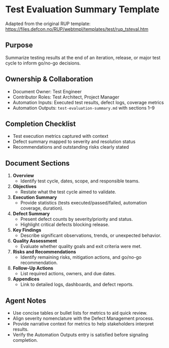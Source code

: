 # Test Evaluation Summary Template

Adapted from the original RUP template: <https://files.defcon.no/RUP/webtmpl/templates/test/rup_tsteval.htm>

## Purpose

Summarize testing results at the end of an iteration, release, or major test cycle to inform go/no-go decisions.

## Ownership & Collaboration

- Document Owner: Test Engineer
- Contributor Roles: Test Architect, Project Manager
- Automation Inputs: Executed test results, defect logs, coverage metrics
- Automation Outputs: `test-evaluation-summary.md` with sections 1–9


## Completion Checklist

- Test execution metrics captured with context
- Defect summary mapped to severity and resolution status
- Recommendations and outstanding risks clearly stated


## Document Sections

1. **Overview**
   - Identify test cycle, dates, scope, and responsible teams.
2. **Objectives**
   - Restate what the test cycle aimed to validate.
3. **Execution Summary**
   - Provide statistics (tests executed/passed/failed, automation coverage, duration).
4. **Defect Summary**
   - Present defect counts by severity/priority and status.
   - Highlight critical defects blocking release.
5. **Key Findings**
   - Describe significant observations, trends, or unexpected behavior.
6. **Quality Assessment**
   - Evaluate whether quality goals and exit criteria were met.
7. **Risks and Recommendations**
   - Identify remaining risks, mitigation actions, and go/no-go recommendation.
8. **Follow-Up Actions**
   - List required actions, owners, and due dates.
9. **Appendices**
   - Link to detailed logs, dashboards, and defect reports.


## Agent Notes

- Use concise tables or bullet lists for metrics to aid quick review.
- Align severity nomenclature with the Defect Management process.
- Provide narrative context for metrics to help stakeholders interpret results.
- Verify the Automation Outputs entry is satisfied before signaling completion.
